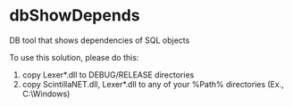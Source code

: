 # dbShowDepends
DB tool that shows dependencies of SQL objects

To use this solution, please do this:
1) copy Lexer*.dll to DEBUG/RELEASE directories
2) copy ScintillaNET.dll, Lexer*.dll to any of your %Path% directories (Ex., C:\Windows)